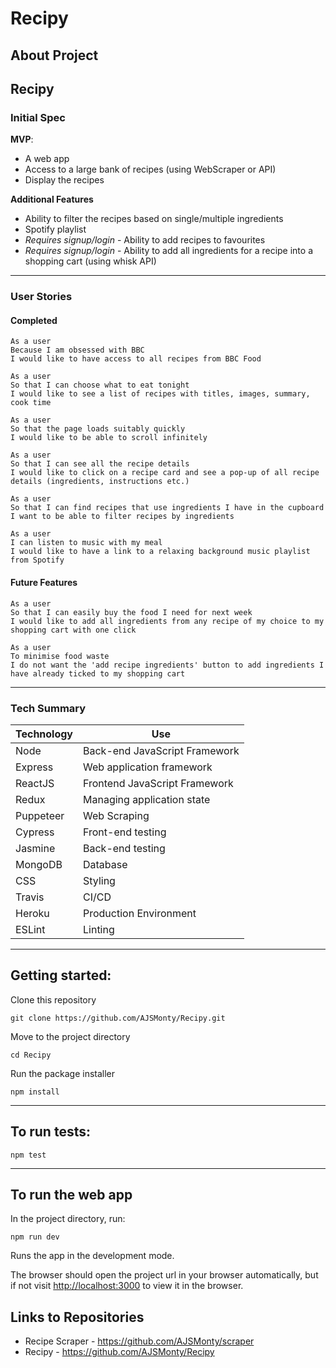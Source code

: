 # **Recipy**

## About Project

 Recipy
---
### Initial Spec

**MVP**:
- A web app
- Access to a large bank of recipes (using WebScraper or API)
- Display the recipes

 **Additional Features**
- Ability to filter the recipes based on single/multiple ingredients
- Spotify playlist
- *Requires signup/login* - Ability to add recipes to favourites
- *Requires signup/login* - Ability to add all ingredients for a recipe into a shopping cart (using whisk API)

---
### **User Stories**

#### Completed
```
As a user
Because I am obsessed with BBC
I would like to have access to all recipes from BBC Food

As a user
So that I can choose what to eat tonight
I would like to see a list of recipes with titles, images, summary, cook time

As a user
So that the page loads suitably quickly
I would like to be able to scroll infinitely

As a user
So that I can see all the recipe details
I would like to click on a recipe card and see a pop-up of all recipe details (ingredients, instructions etc.)

As a user
So that I can find recipes that use ingredients I have in the cupboard
I want to be able to filter recipes by ingredients

As a user
I can listen to music with my meal
I would like to have a link to a relaxing background music playlist from Spotify
```
#### Future Features
```
As a user
So that I can easily buy the food I need for next week
I would like to add all ingredients from any recipe of my choice to my shopping cart with one click

As a user
To minimise food waste
I do not want the 'add recipe ingredients' button to add ingredients I have already ticked to my shopping cart
```
---
### **Tech Summary**

| Technology    | Use                           |
| ------------- | ----------------------------- |
| Node          | Back-end JavaScript Framework |
| Express       | Web application framework     |
| ReactJS       | Frontend JavaScript Framework |
| Redux         | Managing application state    |
| Puppeteer     | Web Scraping                  |
| Cypress       | Front-end testing             |
| Jasmine       | Back-end testing              |
| MongoDB       | Database                      |
| CSS           | Styling                       |
| Travis        | CI/CD                         |
| Heroku        | Production Environment        |
| ESLint        | Linting                       |

---
## **Getting started:**

Clone this repository

```
git clone https://github.com/AJSMonty/Recipy.git
```

Move to the project directory

```
cd Recipy
```

Run the package installer

```
npm install
```
---
## **To run tests:**

```
npm test
```
---
## **To run the web app**

In the project directory, run:
```
npm run dev
```
Runs the app in the development mode.

The browser should open the project url in your browser automatically, but if not visit [http://localhost:3000](http://localhost:3000) to view it in the browser.


## **Links to Repositories**

- Recipe Scraper - https://github.com/AJSMonty/scraper
- Recipy - https://github.com/AJSMonty/Recipy

